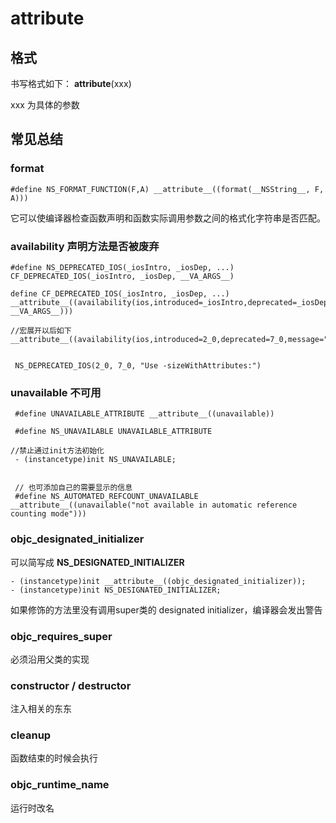 # __attribute__ 

## 格式

书写格式如下： __attribute__(xxx)

xxx 为具体的参数

## 常见总结

###  format

 
```
#define NS_FORMAT_FUNCTION(F,A) __attribute__((format(__NSString__, F, A)))

```
它可以使编译器检查函数声明和函数实际调用参数之间的格式化字符串是否匹配。

### availability 声明方法是否被废弃


```
#define NS_DEPRECATED_IOS(_iosIntro, _iosDep, ...) CF_DEPRECATED_IOS(_iosIntro, _iosDep, __VA_ARGS__)

define CF_DEPRECATED_IOS(_iosIntro, _iosDep, ...) __attribute__((availability(ios,introduced=_iosIntro,deprecated=_iosDep,message="" __VA_ARGS__)))

//宏展开以后如下
__attribute__((availability(ios,introduced=2_0,deprecated=7_0,message=""__VA_ARGS__)));


 NS_DEPRECATED_IOS(2_0, 7_0, "Use -sizeWithAttributes:")
```
### unavailable 不可用


```
 #define UNAVAILABLE_ATTRIBUTE __attribute__((unavailable))
 
 #define NS_UNAVAILABLE UNAVAILABLE_ATTRIBUTE

//禁止通过init方法初始化 
 - (instancetype)init NS_UNAVAILABLE;

 
 // 也可添加自己的需要显示的信息
 #define NS_AUTOMATED_REFCOUNT_UNAVAILABLE __attribute__((unavailable("not available in automatic reference counting mode")))

```

### objc_designated_initializer 

可以简写成 **NS_DESIGNATED_INITIALIZER**


```
- (instancetype)init __attribute__((objc_designated_initializer));
- (instancetype)init NS_DESIGNATED_INITIALIZER;
```
如果修饰的方法里没有调用super类的 designated initializer，编译器会发出警告


### objc_requires_super 

必须沿用父类的实现

### constructor / destructor

注入相关的东东

### cleanup 

函数结束的时候会执行

### objc_runtime_name 

运行时改名



